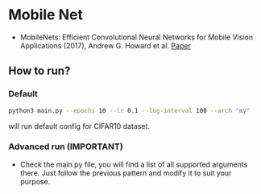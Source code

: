 # Mobile Net 

- MobileNets: Efficient Convolutional Neural Networks for Mobile Vision Applications (2017), Andrew G. Howard et al.
[Paper](https://arxiv.org/pdf/1704.04861.pdf) 

## How to run?

### Default
```bash
python3 main.py --epochs 10 --lr 0.1 --log-interval 100 --arch "my"
```
will run default config for CIFAR10 dataset.

### Advanced run (IMPORTANT)

- Check the main.py file, you will find a list of all supported arguments there. Just follow the previous pattern and modify it to suit your purpose.
